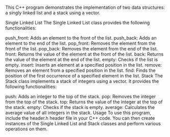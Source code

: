 This C++ program demonstrates the implementation of two data structures: a singly linked list and a stack using a vector.

Single Linked List
The Single Linked List class provides the following functionalities:

push_front: Adds an element to the front of the list.
push_back: Adds an element to the end of the list.
pop_front: Removes the element from the front of the list.
pop_back: Removes the element from the end of the list.
front: Returns the value of the element at the front of the list.
back: Returns the value of the element at the end of the list.
empty: Checks if the list is empty.
insert: Inserts an element at a specified position in the list.
remove: Removes an element from a specified position in the list.
find: Finds the position of the first occurrence of a specified element in the list.
Stack
The Stack class implements a stack of integers using a vector. It provides the following functionalities:

push: Adds an integer to the top of the stack.
pop: Removes the integer from the top of the stack.
top: Returns the value of the integer at the top of the stack.
empty: Checks if the stack is empty.
average: Calculates the average value of all integers in the stack.
Usage
To use this program, include the header.h header file in your C++ code. You can then create instances of the Single Linked List and Stack classes and perform various operations on them.

